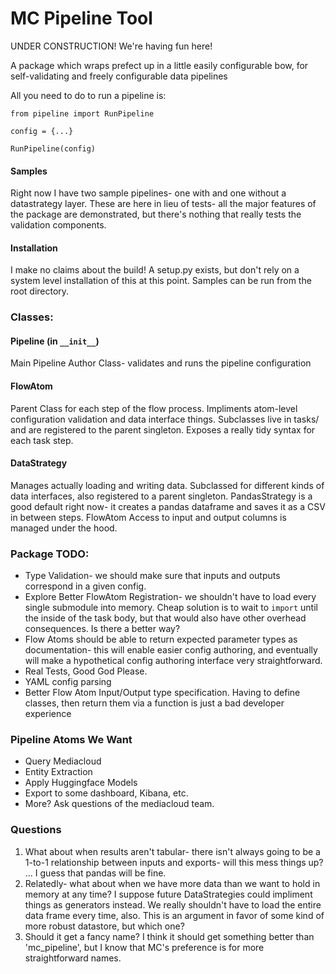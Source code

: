# MC Pipeline Tool 

UNDER CONSTRUCTION! 
We're having fun here!

A package which wraps prefect up in a little easily configurable bow, for self-validating and freely configurable data pipelines

All you need to do to run a pipeline is:

```
from pipeline import RunPipeline

config = {...}

RunPipeline(config)
```

#### Samples
Right now I have two sample pipelines- one with and one without a datastrategy layer. These are here in lieu of tests- all the major features of the package are demonstrated, but there's nothing that really tests the validation components. 

#### Installation
I make no claims about the build! A setup.py exists, but don't rely on a system level installation of this at this point. Samples can be run from the root directory. 

### Classes:

#### Pipeline (in `__init__`)
Main Pipeline Author Class- validates and runs the pipeline configuration

#### FlowAtom
Parent Class for each step of the flow process. Impliments atom-level configuration validation and data interface things. 
Subclasses live in tasks/ and are registered to the parent singleton. Exposes a really tidy syntax for each task step. 

#### DataStrategy
Manages actually loading and writing data. 
Subclassed for different kinds of data interfaces, also registered to a parent singleton.
PandasStrategy is a good default right now- it creates a pandas dataframe and saves it as a CSV in between steps. FlowAtom Access to input and output columns is managed under the hood. 
 

### Package TODO:
- Type Validation- we should make sure that inputs and outputs correspond in a given config. 
- Explore Better FlowAtom Registration- we shouldn't have to load every single submodule into memory. Cheap solution is to wait to `import` until the inside of the task body, but that would also have other overhead consequences. Is there a better way?
- Flow Atoms should be able to return expected parameter types as documentation- this will enable easier config authoring, and eventually will make a hypothetical config authoring interface very straightforward. 
- Real Tests, Good God Please.
- YAML config parsing
- Better Flow Atom Input/Output type specification. Having to define classes, then return them via a function is just a bad developer experience


### Pipeline Atoms We Want
- Query Mediacloud
- Entity Extraction
- Apply Huggingface Models
- Export to some dashboard, Kibana, etc. 
- More? Ask questions of the mediacloud team. 

### Questions
1. What about when results aren't tabular- there isn't always going to be a 1-to-1 relationship between inputs and exports- will this mess things up? ... I guess that pandas will be fine.
2. Relatedly- what about when we have more data than we want to hold in memory at any time? I suppose future DataStrategies could impliment things as generators instead. We really shouldn't have to load the entire data frame every time, also. This is an argument in favor of some kind of more robust datastore, but which one?
3. Should it get a fancy name? I think it should get something better than 'mc_pipeline', but I know that MC's preference is for more straightforward names. 
